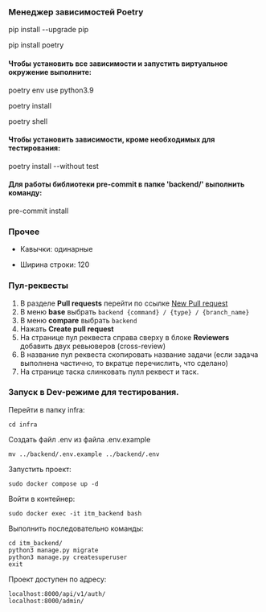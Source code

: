 ### Менеджер зависимостей Poetry

pip install --upgrade pip

pip install poetry

#### Чтобы установить все зависимости и запустить виртуальное окружение выполните:
poetry env use python3.9

poetry install

poetry shell

#### Чтобы установить зависимости, кроме необходимых для тестирования:

poetry install --without test

#### Для работы библиотеки pre-commit в папке 'backend/' выполнить команду:

pre-commit install

### Прочее


- Кавычки: одинарные

- Ширина строки: 120


### Пул-реквесты


 1. В разделе **Pull requests** перейти по ссылке [New Pull request](https://github.com/international-team-management/team-platform/pulls)
 2. В меню **base** выбрать `backend {command} / {type} / {branch_name}`
 3. В меню **compare** выбрать `backend`
 4. Нажать **Create pull request**
 5. На странице пул реквеста справа сверху в блоке **Reviewers** добавить двух ревьюверов (cross-review)
 6. В название пул реквеста скопировать название задачи (если задача выполнена частично, то вкратце перечислить, что сделано)
 7. На странице таска слинковать пулл реквест и таск.


### Запуск в Dev-режиме для тестирования.

Перейти в папку infra:
```angular2html
cd infra
```
Создать файл .env из файла .env.example
```angular2html
mv ../backend/.env.example ../backend/.env
```
Запустить проект:
```angular2html
sudo docker compose up -d
```
Войти в контейнер:
```angular2html
sudo docker exec -it itm_backend bash
```
Выполнить последовательно команды:
```angular2html
cd itm_backend/
python3 manage.py migrate
python3 manage.py createsuperuser
exit
```
Проект доступен по адресу:
```angular2html
localhost:8000/api/v1/auth/
localhost:8000/admin/
```
